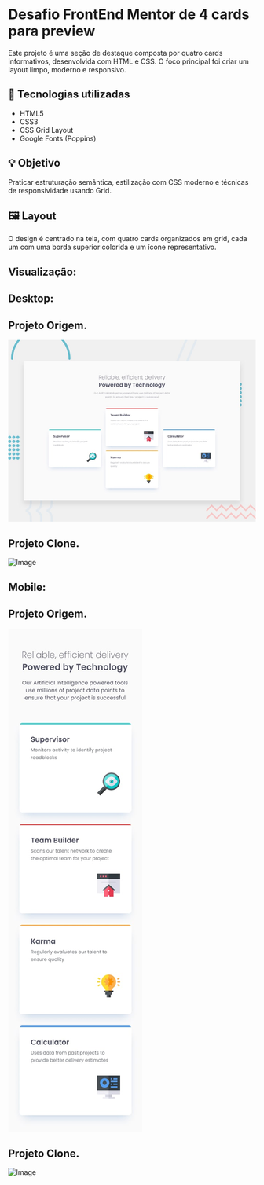 # Desafio FrontEnd Mentor de 4 cards para preview



Este projeto é uma seção de destaque composta por quatro cards informativos, desenvolvida com HTML e CSS. O foco principal foi criar um layout limpo, moderno e responsivo.

## 🚀 Tecnologias utilizadas

- HTML5  
- CSS3  
- CSS Grid Layout  
- Google Fonts (Poppins)

## 💡 Objetivo

Praticar estruturação semântica, estilização com CSS moderno e técnicas de responsividade usando Grid.

## 🖼️ Layout

O design é centrado na tela, com quatro cards organizados em grid, cada um com uma borda superior colorida e um ícone representativo.
## Visualização:
## Desktop:
## Projeto Origem.
![Design preview for the Four card feature section coding challenge](./design/desktop-preview.jpg)

## Projeto Clone.
![Image](https://github.com/user-attachments/assets/8f41419c-a9a8-4b89-a0a6-40f4e818449c)

## Mobile:
## Projeto Origem.
![Design preview for the Four card feature section coding challenge](./design/mobile-design.jpg)

## Projeto Clone.
![Image](https://github.com/user-attachments/assets/ca6cbe1a-da43-48f8-b895-e9a8551b9c2f)

